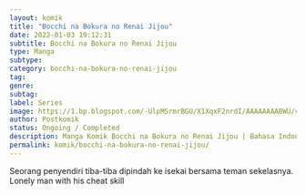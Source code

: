 ```yaml
---
layout: komik
title: "Bocchi na Bokura no Renai Jijou"
date: 2022-01-03 19:12:31
subtitle: Bocchi na Bokura no Renai Jijou
type: Manga
subtype: 
category: bocchi-na-bokura-no-renai-jijou
tag: 
genre: 
subtag: 
label: Series
image: https://1.bp.blogspot.com/-UlpMSrmrBGU/X1XqxF2nrdI/AAAAAAAABWU/vWFj2bH9cQ08LRPWf6acb6qBLb_fmNYjgCLcBGAsYHQ/s72-c/Hitoribocchi-no-Isekai-Kouryaku.jpeg
author: Postkomik
status: Ongoing / Completed
description: Manga Komik Bocchi na Bokura no Renai Jijou | Bahasa Indonesia
permalink: komik/bocchi-na-bokura-no-renai-jijou/
---
```



Seorang penyendiri tiba-tiba dipindah ke isekai bersama teman sekelasnya. Lonely man with his cheat skill
